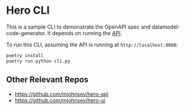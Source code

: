 # Hero CLI

This is a sample CLI to demonstrate the OpenAPI spec and datamodel-code-generator. It depends on running the [API](https://github.com/mjohnsey/hero-api).

To run this CLI, assuming the API is running at `http://localhost:8000`:
```bash
poetry install
poetry run python cli.py
```

## Other Relevant Repos

- https://github.com/mjohnsey/hero-api
- https://github.com/mjohnsey/hero-ui
